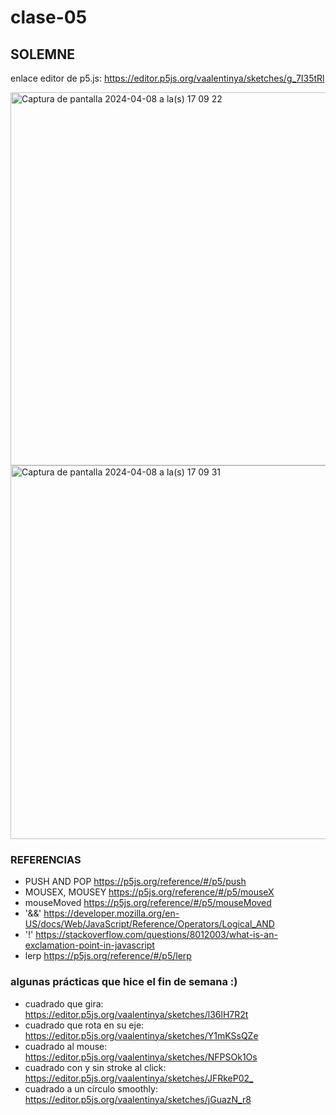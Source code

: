 # clase-05

## SOLEMNE

enlace editor de p5.js: <https://editor.p5js.org/vaalentinya/sketches/g_7I35tRl>

 <img width="597" alt="Captura de pantalla 2024-04-08 a la(s) 17 09 22" src="https://github.com/vaalentinya/dis9034-2024-1/assets/163034795/4f0591d3-af9b-49df-a498-36cf8e4a8e19">

 <img width="598" alt="Captura de pantalla 2024-04-08 a la(s) 17 09 31" src="https://github.com/vaalentinya/dis9034-2024-1/assets/163034795/ad3d5539-598b-41d6-8451-82af33430941">

### REFERENCIAS

- PUSH AND POP <https://p5js.org/reference/#/p5/push>
- MOUSEX, MOUSEY <https://p5js.org/reference/#/p5/mouseX>
- mouseMoved <https://p5js.org/reference/#/p5/mouseMoved>
- '&&' <https://developer.mozilla.org/en-US/docs/Web/JavaScript/Reference/Operators/Logical_AND>
- '!' <https://stackoverflow.com/questions/8012003/what-is-an-exclamation-point-in-javascript>
- lerp <https://p5js.org/reference/#/p5/lerp>

### algunas prácticas que hice el fin de semana :)

- cuadrado que gira: <https://editor.p5js.org/vaalentinya/sketches/l36lH7R2t>
- cuadrado que rota en su eje: <https://editor.p5js.org/vaalentinya/sketches/Y1mKSsQZe>
- cuadrado al mouse: <https://editor.p5js.org/vaalentinya/sketches/NFPSOk1Os>
- cuadrado con y sin stroke al click: <https://editor.p5js.org/vaalentinya/sketches/JFRkeP02_>
- cuadrado a un círculo smoothly: <https://editor.p5js.org/vaalentinya/sketches/jGuazN_r8>
